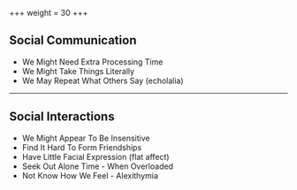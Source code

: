 +++
weight = 30
+++

## Social Communication

- We Might Need Extra Processing Time
- We Might Take Things Literally
- We May Repeat What Others Say (echolalia)

---

## Social Interactions 

- We Might Appear To Be Insensitive
- Find It Hard To Form Friendships
- Have Little Facial Expression (flat affect)
- Seek Out Alone Time - When Overloaded
- Not Know How We Feel - Alexithymia
